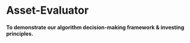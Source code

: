 # Asset-Evaluator
####  To demonstrate our algorithm decision-making framework & investing principles.
